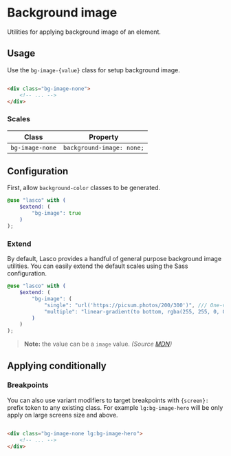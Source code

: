 # Background image

Utilities for applying background image of an element.

## Usage

Use the `bg-image-{value}` class for setup background image.

```html

<div class="bg-image-none">
    <!-- ... -->
</div>
```

### Scales

| Class                  | Property                  |
|------------------------|---------------------------|
| `bg-image-none`        | `background-image: none;` |

## Configuration

First, allow `background-color` classes to be generated.

```scss
@use "lasco" with (
    $extend: (
        "bg-image": true
    )
);
```

### Extend

By default, Lasco provides a handful of general purpose background image utilities. You can easily extend the default
scales using the Sass configuration.

```scss
@use "lasco" with (
    $extend: (
        "bg-image": (
            "single": "url('https://picsum.photos/200/300')", /// One-value syntax.
            "multiple": "linear-gradient(to bottom, rgba(255, 255, 0, 0.5), rgba(0, 0, 255, 0.5))" /// Multiple values syntax.
        )
    )
);
```

> **Note:** the value can be a `image` value. _(Source [MDN](https://developer.mozilla.org/en-US/docs/Web/CSS/background-image#values))_

## Applying conditionally

### Breakpoints

You can also use variant modifiers to target breakpoints with `{screen}:` prefix token to any existing class. For
example `lg:bg-image-hero` will be only apply on large screens size and above.

```html

<div class="bg-image-none lg:bg-image-hero">
    <!-- ... -->
</div>
```
